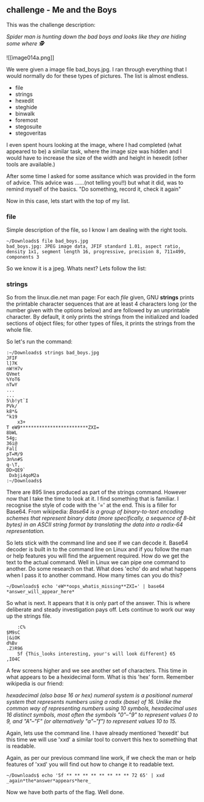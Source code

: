 ## challenge - Me and the Boys

This was the challenge description:

*Spider man is hunting down the bad boys and looks like they are hiding some where 🕵️*

![[image014a.png]]

We were given a image file bad_boys.jpg. I ran through everything that I would normally do for these types of pictures. The list is almost endless.

- file
- strings
- hexedit
- steghide
- binwalk
- foremost
- stegosuite
- stegoveritas

I even spent hours looking at the image, where I had completed (what appeared to be) a similar task, where the image size was hidden and I would have to increase the size of the width and height in hexedit (other tools are available.)

After some time I asked for some assitance which was provided in the form of advice. This advice was ......(not telling you!!) but what it did, was to remind myself of the basics. "Do something, record it, check it again"

Now in this case, lets start with the top of my list. 
### file
Simple description of the file, so I know I am dealing with the right tools. 
```shell
~/Downloads$ file bad_boys.jpg 
bad_boys.jpg: JPEG image data, JFIF standard 1.01, aspect ratio, density 1x1, segment length 16, progressive, precision 8, 711x499, components 3
```
So we know it is a jpeg. Whats next? Lets follow the list:

### strings
So from the linux.die.net man page:
For each _file_ given, GNU **strings** prints the printable character sequences that are at least 4 characters long (or the number given with the options below) and are followed by an unprintable character. By default, it only prints the strings from the initialized and loaded sections of object files; for other types of files, it prints the strings from the whole file.

So let's run the command:
```
:~/Downloads$ strings bad_boys.jpg
JFIF
l]7K
nW!H7v
QVmet
%YoT6
nTwY
...
...
5\b!yt`I
PVk/
k8*&
^k19
	x3+
T eW9*************************ZXI=
8bWL
54g;
36i@
Fal[
pT=M/9
3n%n#S
q-\T,
DD>QE9`
 Dxbji4qoM2a
:~/Downloads$ 
```
There are 895 lines produced as part of the strings command. However now that I take the time to look at it. I find something that is familiar. I recognise the style of code with the '=' at the end. This is a filler for Base64. 
From wikipedia:
*Base64 is a group of binary-to-text encoding schemes that represent binary data (more specifically, a sequence of 8-bit bytes) in an ASCII string format by translating the data into a radix-64 representation.*

So lets stick with the command line and see if we can decode it. Base64 decoder is built in to the command line on Linux and if you follow the man or help features you will find the arguement required. How do we get the text to the actual command. Well in Linux we can pipe one command to another. Do some research on that. What does 'echo' do and what happens when I pass it to another command. How many times can you do this?

```shell
~/Downloads$ echo 'eW**oops_whatis_missing**ZXI=' | base64
*answer_will_appear_here*
```

So what is next. It appears that it is only part of the answer. This is where deliberate and steady investigation pays off. Lets continue to work our way up the strings file.

```
	:C%
$M9sC
|&iOK
d%Bv
.Z)R96
	5f {This_looks interesting, your's will look different} 65
,IO4C
```

A few screens higher and we see another set of characters. This time in what appears to be a hexidecimal form. What is this 'hex' form. Remember wikipedia is our friend:

*hexadecimal (also base 16 or hex) numeral system is a positional numeral system that represents numbers using a radix (base) of 16. Unlike the common way of representing numbers using 10 symbols, hexadecimal uses 16 distinct symbols, most often the symbols "0"–"9" to represent values 0 to 9, and "A"–"F" (or alternatively "a"–"f") to represent values 10 to 15.*

Again, lets use the command line. I have already mentioned 'hexedit' but this time we will use 'xxd' a similar tool to convert this hex to something that is readable.

Again, as per our previous command line work, if we check the man or help features of 'xxd' you will find out how to change it to readable text.
```shell
~/Downloads$ echo '5f ** ** ** ** ** ** ** ** 72 65' | xxd 
_again*the*answer*appears*here_
```

Now we have both parts of the flag. Well done. 

